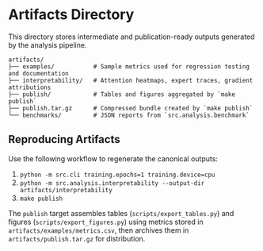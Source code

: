 # Artifacts Directory

This directory stores intermediate and publication-ready outputs generated by the analysis pipeline.

```
artifacts/
├── examples/           # Sample metrics used for regression testing and documentation
├── interpretability/   # Attention heatmaps, expert traces, gradient attributions
├── publish/            # Tables and figures aggregated by `make publish`
├── publish.tar.gz      # Compressed bundle created by `make publish`
└── benchmarks/         # JSON reports from `src.analysis.benchmark`
```

## Reproducing Artifacts

Use the following workflow to regenerate the canonical outputs:

1. `python -m src.cli training.epochs=1 training.device=cpu`
2. `python -m src.analysis.interpretability --output-dir artifacts/interpretability`
3. `make publish`

The `publish` target assembles tables (`scripts/export_tables.py`) and figures (`scripts/export_figures.py`) using metrics stored in `artifacts/examples/metrics.csv`, then archives them in `artifacts/publish.tar.gz` for distribution.

